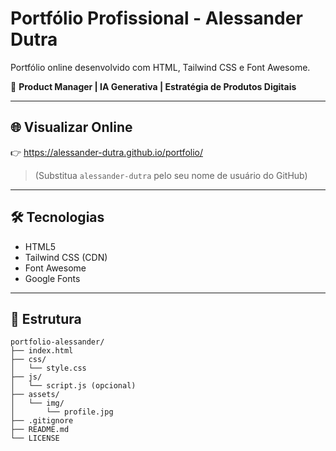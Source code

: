 # Portfólio Profissional - Alessander Dutra

Portfólio online desenvolvido com HTML, Tailwind CSS e Font Awesome.

🎯 **Product Manager | IA Generativa | Estratégia de Produtos Digitais**

---

## 🌐 Visualizar Online
👉 https://alessander-dutra.github.io/portfolio/

> (Substitua `alessander-dutra` pelo seu nome de usuário do GitHub)

---

## 🛠️ Tecnologias
- HTML5
- Tailwind CSS (CDN)
- Font Awesome
- Google Fonts

---

## 📁 Estrutura
```
portfolio-alessander/
├── index.html
├── css/
│   └── style.css
├── js/
│   └── script.js (opcional)
├── assets/
│   └── img/
│       └── profile.jpg
├── .gitignore
├── README.md
└── LICENSE
```
